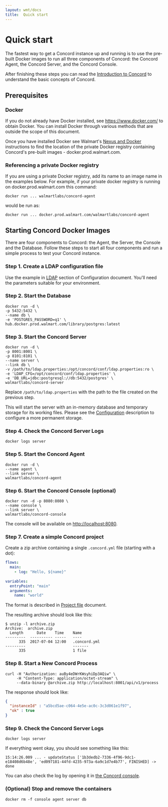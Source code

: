 ```yaml
---
layout: wmt/docs
title:  Quick start
---
```


# Quick start

The fastest way to get a Concord instance up and running is to use the
pre-built Docker images to run all three components of Concord: the
Concord Agent, the Concord Server, and the Concord Console.

After finishing these steps you can read the [Introduction to
Concord](./index.html) to understand the basic concepts of Concord.

## Prerequisites

### Docker

  If you do not already have Docker installed, see
  https://www.docker.com/ to obtain Docker.  You can install Docker
  through various methods that are outside the scope of this document.

  Once you have installed Docker see Walmart's [Nexus and
  Docker](http://sde.walmart.com/docs/warm/docker.html)
  instructions to find the location of the private Docker registry
  containing Concord's pre-built images - docker.prod.walmart.com.

### Referencing a private Docker registry

  If you are using a private Docker registry, add its name to an image
  name in the examples below.  For example, if your private docker
  registry is running on docker.prod.walmart.com this command:
 
```
docker run ... walmartlabs/concord-agent
```

  would be run as:

```
docker run ... docker.prod.walmart.com/walmartlabs/concord-agent
```

## Starting Concord Docker Images

  There are four components to Concord: the Agent, the Server, the
  Console and the Database. Follow these steps to start all four
  components and run a simple process to test your Concord instance.

### Step 1. Create a LDAP configuration file

  Use the example in [LDAP](./configuration.html#ldap) section of
  Configuration document. You'll need the parameters suitable for
  your environment.
  
### Step 2. Start the Database

```
docker run -d \
-p 5432:5432 \
--name db \
-e 'POSTGRES_PASSWORD=q1' \
hub.docker.prod.walmart.com/library/postgres:latest
```

### Step 3. Start the Concord Server

```
docker run -d \
-p 8001:8001 \
-p 8101:8101 \
--name server \
--link db \
-v /path/to/ldap.properties:/opt/concord/conf/ldap.properties:ro \
-e 'LDAP_CFG=/opt/concord/conf/ldap.properties' \
-e 'DB_URL=jdbc:postgresql://db:5432/postgres' \
walmartlabs/concord-server
```
  
  Replace `/path/to/ldap.properties` with the path to the file
  created on the previous step.
  
  This will start the server with an in-memory database and temporary
  storage for its working files. Please see the
  [Configuration](./configuration.html) description to configure a more
  permanent storage.
  
### Step 4. Check the Concord Server Logs
  
```
docker logs server
```

### Step 5. Start the Concord Agent

```
docker run -d \
--name agent \
--link server \
walmartlabs/concord-agent
```
  
### Step 6. Start the Concord Console (optional)

```
docker run -d -p 8080:8080 \
--name console \
--link server \
walmartlabs/concord-console
```
  
  The console will be available on
  [http://localhost:8080](http://localhost:8080).

### Step 7. Create a simple Concord project

  Create a zip archive containing a single `.concord.yml` file (starting with
  a dot):

```yaml
flows:
  main:
    - log: "Hello, ${name}"
      
variables:
  entryPoint: "main"
  arguments:
    name: "world"
```
  
  The format is described in [Project file](./processes.html#project-file)
  document.
  
  The resulting archive should look like this:
  
```
$ unzip -l archive.zip 
Archive:  archive.zip
  Length      Date    Time    Name
---------  ---------- -----   ----
      335  2017-07-04 12:00   .concord.yml
---------                     -------
      335                     1 file
```

### Step 8. Start a New Concord Process

```
curl -H "Authorization: auBy4eDWrKWsyhiDp3AQiw" \
     -H "Content-Type: application/octet-stream" \
     --data-binary @archive.zip http://localhost:8001/api/v1/process
```
  
  The response should look like:
```json
{
  "instanceId" : "a5bcd5ae-c064-4e5e-ac0c-3c3d061e1f97",
  "ok" : true
}
```

### Step 9. Check the Concord Server Logs

```
docker logs server
```
  
  If everything went okay, you should see something like this:

```
15:14:26.009 ... - updateStatus ['1b3dedb2-7336-4f96-9dc1-e18408d6b48e', 'ed097181-44fd-4235-973a-6a9c1d7e4b77', FINISHED] -> done
```

  You can also check the log by opening it in
  [the Concord console](http://localhost:8080/).

### (Optional) Stop and remove the containers

```
docker rm -f console agent server db
```
